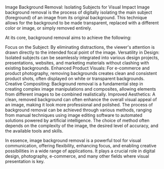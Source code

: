 Image Background Removal: Isolating Subjects for Visual Impact
Image background removal is the process of digitally isolating the main subject (foreground) of an image from its original background. This technique allows for the background to be made transparent, replaced with a different color or image, or simply removed entirely.

At its core, background removal aims to achieve the following:

Focus on the Subject: By eliminating distractions, the viewer's attention is drawn directly to the intended focal point of the image.
Versatility in Design: Isolated subjects can be seamlessly integrated into various design projects, presentations, websites, and marketing materials without clashing with existing backgrounds.
Enhanced Product Visuals: For e-commerce and product photography, removing backgrounds creates clean and consistent product shots, often displayed on white or transparent backgrounds.
Creative Compositing: Background removal is a fundamental step in creating complex image manipulations and composites, allowing elements from different images to be combined realistically.
Improved Aesthetics: A clean, removed background can often enhance the overall visual appeal of an image, making it look more professional and polished.
The process of background removal can be achieved through various methods, ranging from manual techniques using image editing software to automated solutions powered by artificial intelligence. The choice of method often depends on the complexity of the image, the desired level of accuracy, and the available tools and skills.

In essence, image background removal is a powerful tool for visual communication, offering flexibility, enhancing focus, and enabling creative possibilities in a wide range of applications. It plays a crucial role in digital design, photography, e-commerce, and many other fields where visual presentation is key.
